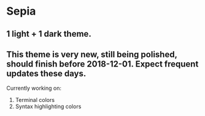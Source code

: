 # Sepia

## 1 light + 1 dark theme.

## This theme is very new, still being polished, should finish before 2018-12-01. Expect frequent updates these days.

Currently working on:
1. Terminal colors
2. Syntax highlighting colors
